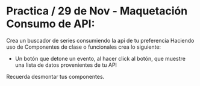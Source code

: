 # Practica / 29 de Nov - Maquetación Consumo de API:

Crea un buscador de series consumiendo la api de tu preferencia
Haciendo uso de Componentes de clase o funcionales crea lo siguiente:

- Un botón que detone un evento, al hacer click al botón, que muestre una lista de datos provenientes de tu API

Recuerda desmontar tus componentes.
